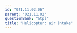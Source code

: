 ```yaml
---
id: "021.11.02.06"
parent: "021.11.02"
questionBank: "atpl"
title: "Helicopter: air intake"
---
```

